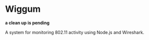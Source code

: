 # Wiggum

**a clean up is pending**

A system for monitoring 802.11 activity using Node.js and Wireshark.

